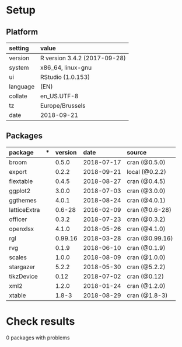 # Setup

## Platform

|setting  |value                        |
|:--------|:----------------------------|
|version  |R version 3.4.2 (2017-09-28) |
|system   |x86_64, linux-gnu            |
|ui       |RStudio (1.0.153)            |
|language |(EN)                         |
|collate  |en_US.UTF-8                  |
|tz       |Europe/Brussels              |
|date     |2018-09-21                   |

## Packages

|package      |*  |version |date       |source          |
|:------------|:--|:-------|:----------|:---------------|
|broom        |   |0.5.0   |2018-07-17 |cran (@0.5.0)   |
|export       |   |0.2.2   |2018-09-21 |local (@0.2.2)  |
|flextable    |   |0.4.5   |2018-08-27 |cran (@0.4.5)   |
|ggplot2      |   |3.0.0   |2018-07-03 |cran (@3.0.0)   |
|ggthemes     |   |4.0.1   |2018-08-24 |cran (@4.0.1)   |
|latticeExtra |   |0.6-28  |2016-02-09 |cran (@0.6-28)  |
|officer      |   |0.3.2   |2018-07-23 |cran (@0.3.2)   |
|openxlsx     |   |4.1.0   |2018-05-26 |cran (@4.1.0)   |
|rgl          |   |0.99.16 |2018-03-28 |cran (@0.99.16) |
|rvg          |   |0.1.9   |2018-06-10 |cran (@0.1.9)   |
|scales       |   |1.0.0   |2018-08-09 |cran (@1.0.0)   |
|stargazer    |   |5.2.2   |2018-05-30 |cran (@5.2.2)   |
|tikzDevice   |   |0.12    |2018-07-02 |cran (@0.12)    |
|xml2         |   |1.2.0   |2018-01-24 |cran (@1.2.0)   |
|xtable       |   |1.8-3   |2018-08-29 |cran (@1.8-3)   |

# Check results

0 packages with problems




